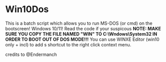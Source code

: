 # Win10Dos

This is a batch script which allows you to run MS-DOS (or cmd) on the bootscreen! Windows 10/11!
Read the code if your suspicous
**NOTE: MAKE SURE YOU COPY THE FILE NAMED "WIN" TO C:\Wndows\System32 IN ORDER TO BOOT OUT OF DOS MODE!!!**
You can use WINXE Editor (win10 only + incl) to add s shortcut to the right click context menu.

credits to @Endermanch
